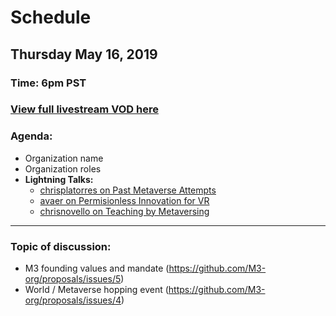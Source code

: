 # Schedule

## Thursday May 16, 2019
### **Time:** 6pm PST

### [View full livestream VOD here](https://www.youtube.com/watch?v=3Rud0GgRdZg)

### **Agenda:**
   - Organization name
   - Organization roles
 - **Lightning Talks:**
   - [chrisplatorres on Past Metaverse Attempts](https://youtu.be/Xplozr0Bmrw)
   - [avaer on Permisionless Innovation for VR](https://youtu.be/sUNfkwAuN88)
   - [chrisnovello on Teaching by Metaversing](https://youtu.be/uIoKQs_wUrE)

------------------------------------------

### **Topic of discussion:**

- M3 founding values and mandate (https://github.com/M3-org/proposals/issues/5)
- World / Metaverse hopping event (https://github.com/M3-org/proposals/issues/4)
